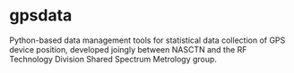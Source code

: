 # gpsdata
Python-based data management tools for statistical data collection of GPS device position, developed joingly between NASCTN and the RF Technology Division Shared Spectrum Metrology group.

